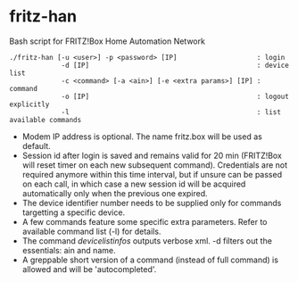 # fritz-han
Bash script for FRITZ!Box Home Automation Network

~~~~
./fritz-han [-u <user>] -p <password> [IP]                    : login
             -d [IP]                                          : device list
             -c <command> [-a <ain>] [-e <extra params>] [IP] : command
             -o [IP]                                          : logout explicitly
             -l                                               : list available commands
~~~~

* Modem IP address is optional. The name fritz.box will be used as default.  
* Session id after login is saved and remains valid for 20 min (FRITZ!Box will reset timer on each new subsequent command).
  Credentials are not required anymore within this time interval, but if unsure can be passed on each call,
  in which case a new session id will be acquired automatically only when the previous one expired.
* The device identifier number <ain> needs to be supplied only for commands targetting a specific device.
* A few commands feature some specific extra parameters. Refer to available command list (-l) for details.
* The command *devicelistinfos* outputs verbose xml. -d filters out the essentials: ain and name.
* A greppable short version of a command (instead of full command) is allowed and will be 'autocompleted'.
